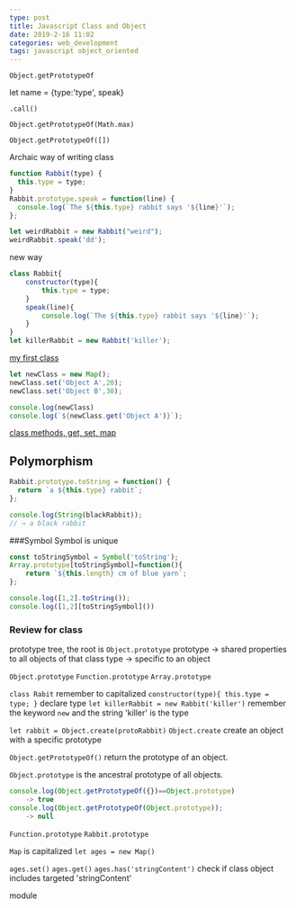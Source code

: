```yaml
---
type: post
title: Javascript Class and Object
date: 2019-2-16 11:02
categories: web_development
tags: javascript object_oriented
---
```




`Object.getPrototypeOf`

let name = {type:'type', speak}

`.call()`

`Object.getPrototypeOf(Math.max)`

`Object.getPrototypeOf([])`


Archaic way of writing class
```javascript
function Rabbit(type) {
  this.type = type;
}
Rabbit.prototype.speak = function(line) {
  console.log(`The ${this.type} rabbit says '${line}'`);
};

let weirdRabbit = new Rabbit("weird");
weirdRabbit.speak('dd');

```

new way

```javascript
class Rabbit{
    constructor(type){
        this.type = type;
    }
    speak(line){
        console.log(`The ${this.type} rabbit says '${line}'`);
    }
}
let killerRabbit = new Rabbit('killer');

```

[my first class](https://repl.it/@JizongL/My-first-class-object)


```javascript
let newClass = new Map();
newClass.set('Object A',20);
newClass.set('Object B',30);

console.log(newClass)
console.log(`${newClass.get('Object A')}`);

```
[class methods, get, set, map](https://repl.it/@JizongL/class-methods-get-set-map?language=javascript&folderId=)

## Polymorphism
```javascript
Rabbit.prototype.toString = function() {
  return `a ${this.type} rabbit`;
};

console.log(String(blackRabbit));
// → a black rabbit

```
###Symbol
Symbol is unique

```javascript
const toStringSymbol = Symbol('toString');
Array.prototype[toStringSymbol]=function(){
	return `${this.length} cm of blue yarn`;
};

console.log([1,2].toString());
console.log([1,2][toStringSymbol]())
```


### Review for class
prototype tree, the root is `Object.prototype`
prototype -> shared properties to all objects of that class
type -> specific to an object

`Object.prototype`
`Function.prototype`
`Array.prototype`

`class Rabit`
remember to capitalized
`constructor(type){
    this.type = type;
    }`
declare type
`let killerRabbit = new Rabbit('killer')`
remember the keyword `new` and the string 'killer' is the type

`let rabbit = Object.create(protoRabbit)`
`Object.create`
create an object with a specific prototype

`Object.getPrototypeOf()`
return the prototype of an object.

`Object.prototype` is the ancestral prototype of all objects.

```javascript
console.log(Object.getPrototypeOf({})==Object.prototype)
    -> true
console.log(Object.getPrototypeOf(Object.prototype));
    -> null
```


`Function.prototype`
`Rabbit.prototype`

`Map` is capitalized
`let ages = new Map()`

`ages.set()`
`ages.get()`
`ages.has('stringContent')` check if class object includes targeted 'stringContent'



module
